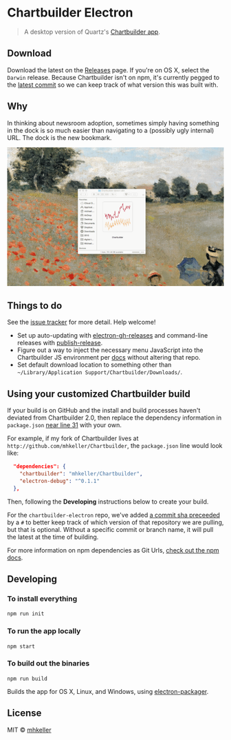 Chartbuilder Electron
======================

> A desktop version of Quartz's [Chartbuilder app](https://github.com/quartz/chartbuilder).

## Download

Download the latest on the [Releases](https://github.com/mhkeller/chartbuilder-electron/releases) page. If you're on OS X, select the `Darwin` release. Because Chartbuilder isn't on npm, it's currently pegged to the [latest commit](package.json#L31) so we can keep track of what version this was built with.

## Why

In thinking about newsroom adoption, sometimes simply having something in the dock is so much easier than navigating to a (possibly ugly internal) URL. The dock is the new bookmark.

![](assets/chartbuilder-electron.gif)

## Things to do

See the [issue tracker](https://github.com/mhkeller/chartbuilder-electron/issues) for more detail. Help welcome!

* Set up auto-updating with [electron-gh-releases](https://github.com/jenslind/electron-gh-releases) and command-line releases with [publish-release](https://github.com/remixz/publish-release).
* Figure out a way to inject the necessary menu JavaScript into the Chartbuilder JS environment per [docs](https://github.com/atom/electron/blob/master/docs/api/menu.md) without altering that repo.
* Set default download location to something other than `~/Library/Application Support/Chartbuilder/Downloads/`.

## Using your customized Chartbuilder build

If your build is on GitHub and the install and build processes haven't deviated from Chartbuilder 2.0, then replace the dependency information in `package.json` [near line 31](package.json#L31) with your own. 

For example, if my fork of Chartbuilder lives at `http://github.com/mhkeller/Chartbuilder`, the `package.json` line would look like:

````json
  "dependencies": {
    "chartbuilder": "mhkeller/Chartbuilder",
    "electron-debug": "^0.1.1"
  },
````

Then, following the **Developing** instructions below to create your build.

For the `chartbuilder-electron` repo, we've added [a commit sha preceeded](package.json#L31) by a `#` to better keep track of which version of that repository we are pulling, but that is optional. Without a specific commit or branch name, it will pull the latest at the time of building. 

For more information on npm dependencies as Git Urls, [check out the npm docs](https://docs.npmjs.com/files/package.json#git-urls-as-dependencies).

## Developing

### To install everything

````shell
npm run init
````

### To run the app locally

````shell
npm start
````

### To build out the binaries

````shell
npm run build
````

Builds the app for OS X, Linux, and Windows, using [electron-packager](https://github.com/maxogden/electron-packager).


## License

MIT © [mhkeller](http://github.com/mhkeller)
